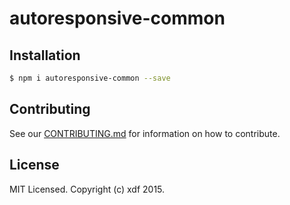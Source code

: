 # autoresponsive-common

## Installation

``` bash
$ npm i autoresponsive-common --save
```

## Contributing

See our [CONTRIBUTING.md](./CONTRIBUTING.md) for information on how to contribute.

## License

MIT Licensed. Copyright (c) xdf 2015.
